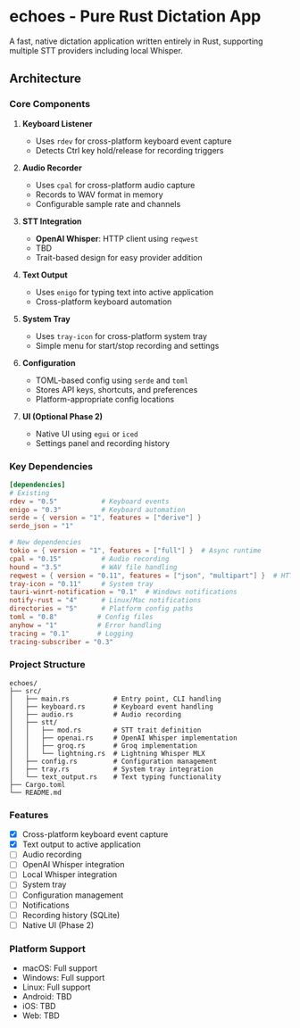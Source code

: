 # echoes - Pure Rust Dictation App

A fast, native dictation application written entirely in Rust, supporting multiple STT providers including local Whisper.

## Architecture

### Core Components

1. **Keyboard Listener**
    - Uses `rdev` for cross-platform keyboard event capture
    - Detects Ctrl key hold/release for recording triggers

2. **Audio Recorder**
    - Uses `cpal` for cross-platform audio capture
    - Records to WAV format in memory
    - Configurable sample rate and channels

3. **STT Integration**
    - **OpenAI Whisper**: HTTP client using `reqwest`
    - TBD
    - Trait-based design for easy provider addition

4. **Text Output**
    - Uses `enigo` for typing text into active application
    - Cross-platform keyboard automation

5. **System Tray**
    - Uses `tray-icon` for cross-platform system tray
    - Simple menu for start/stop recording and settings

6. **Configuration**
    - TOML-based config using `serde` and `toml`
    - Stores API keys, shortcuts, and preferences
    - Platform-appropriate config locations

7. **UI (Optional Phase 2)**
    - Native UI using `egui` or `iced`
    - Settings panel and recording history

### Key Dependencies

```toml
[dependencies]
# Existing
rdev = "0.5"           # Keyboard events
enigo = "0.3"          # Keyboard automation
serde = { version = "1", features = ["derive"] }
serde_json = "1"

# New dependencies
tokio = { version = "1", features = ["full"] }  # Async runtime
cpal = "0.15"          # Audio recording
hound = "3.5"          # WAV file handling
reqwest = { version = "0.11", features = ["json", "multipart"] }  # HTTP client
tray-icon = "0.11"     # System tray
tauri-winrt-notification = "0.1"  # Windows notifications
notify-rust = "4"      # Linux/Mac notifications
directories = "5"      # Platform config paths
toml = "0.8"          # Config files
anyhow = "1"          # Error handling
tracing = "0.1"       # Logging
tracing-subscriber = "0.3"
```

### Project Structure

```
echoes/
├── src/
│   ├── main.rs           # Entry point, CLI handling
│   ├── keyboard.rs       # Keyboard event handling
│   ├── audio.rs          # Audio recording
│   ├── stt/
│   │   ├── mod.rs        # STT trait definition
│   │   ├── openai.rs     # OpenAI Whisper implementation
│   │   ├── groq.rs       # Groq implementation
│   │   └── lightning.rs  # Lightning Whisper MLX
│   ├── config.rs         # Configuration management
│   ├── tray.rs           # System tray integration
│   └── text_output.rs    # Text typing functionality
├── Cargo.toml
└── README.md
```

### Features

- [x] Cross-platform keyboard event capture
- [x] Text output to active application
- [ ] Audio recording
- [ ] OpenAI Whisper integration
- [ ] Local Whisper integration
- [ ] System tray
- [ ] Configuration management
- [ ] Notifications
- [ ] Recording history (SQLite)
- [ ] Native UI (Phase 2)

### Platform Support

- macOS: Full support
- Windows: Full support
- Linux: Full support
- Android: TBD
- iOS: TBD
- Web: TBD